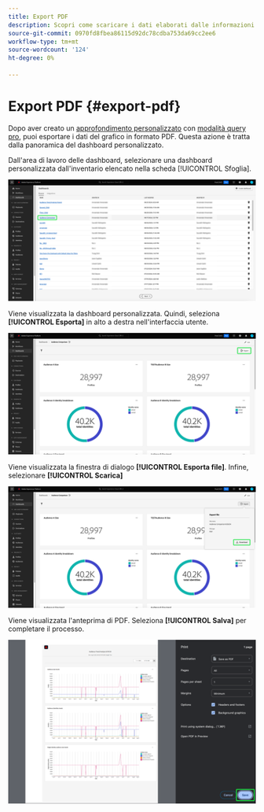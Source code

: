 ```yaml
---
title: Export PDF
description: Scopri come scaricare i dati elaborati dalle informazioni personalizzate del dashboard in formato PDF.
source-git-commit: 0970fd8fbea86115d92dc78cdba753da69cc2ee6
workflow-type: tm+mt
source-wordcount: '124'
ht-degree: 0%

---
```


# Export PDF {#export-pdf}

Dopo aver creato un [approfondimento personalizzato](../sql-insights/overview.md) con [modalità query pro](./overview.md), puoi esportare i dati del grafico in formato PDF. Questa azione è tratta dalla panoramica del dashboard personalizzato.

Dall&#39;area di lavoro delle dashboard, selezionare una dashboard personalizzata dall&#39;inventario elencato nella scheda [!UICONTROL Sfoglia].

![Inventario dashboard con voce dashboard personalizzata evidenziata.](../../images/query-pro-mode/dashbaord-inventory.png)

Viene visualizzata la dashboard personalizzata. Quindi, seleziona **[!UICONTROL Esporta]** in alto a destra nell&#39;interfaccia utente.

![Dashboard personalizzato con Esportazione evidenziata.](../../images/query-pro-mode/export.png)

Viene visualizzata la finestra di dialogo **[!UICONTROL Esporta file]**. Infine, selezionare **[!UICONTROL Scarica]**

![Finestra di dialogo Esporta file con download.](../../images/query-pro-mode/export-dialog.png)

Viene visualizzata l&#39;anteprima di PDF. Seleziona **[!UICONTROL Salva]** per completare il processo.

![La finestra di dialogo di anteprima di stampa con Salva evidenziato.](../../images/query-pro-mode/print-preview.png)
